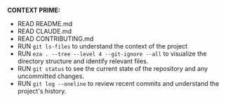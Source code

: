 **CONTEXT PRIME:**
- READ README.md
- READ CLAUDE.md
- READ CONTRIBUTING.md
- RUN `git ls-files` to understand the context of the project
- RUN `eza . --tree --level 4 --git-ignore --all` to visualize the directory structure and identify relevant files.
- RUN `git status` to see the current state of the repository and any uncommitted changes.
- RUN `git log --oneline` to review recent commits and understand the project's history.
